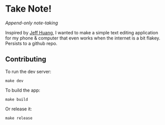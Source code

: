 # Take Note!
_Append-only note-taking_

Inspired by [Jeff Huang](https://jeffhuang.com/productivity_text_file/), I wanted to make a simple text editing application for my phone & computer that even works when the internet is a bit flakey. Persists to a github repo.

## Contributing

To run the dev server:

```
make dev
```

To build the app:
```
make build
```

Or release it:
```
make release
```
